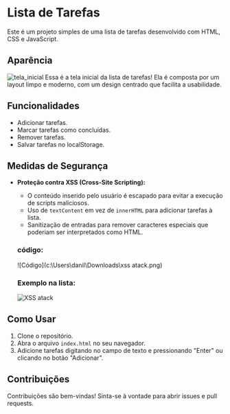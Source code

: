 # Lista de Tarefas

Este é um projeto simples de uma lista de tarefas desenvolvido com HTML, CSS e JavaScript.



## Aparência 
![tela_inicial](https://github.com/user-attachments/assets/f9d9d083-15ec-4020-8a8a-1b5a741192ee)
Essa é a tela inicial da lista de tarefas! Ela é composta por um layout limpo e moderno, com um design centrado que facilita a usabilidade.

## Funcionalidades
- Adicionar tarefas.
- Marcar tarefas como concluídas.
- Remover tarefas.
- Salvar tarefas no localStorage.

## Medidas de Segurança
- **Proteção contra XSS (Cross-Site Scripting):**
  - O conteúdo inserido pelo usuário é escapado para evitar a execução de scripts maliciosos.
  - Uso de `textContent` em vez de `innerHTML` para adicionar tarefas à lista.
  - Sanitização de entradas para remover caracteres especiais que poderiam ser interpretados como HTML.

  ### código:
  ![Código](c:\Users\danil\Downloads\xss atack.png)

  ### Exemplo na lista:
  ![XSS atack](c:\Users\danil\Downloads\ataque_xss_exemplo.png)

## Como Usar
1. Clone o repositório.
2. Abra o arquivo `index.html` no seu navegador.
3. Adicione tarefas digitando no campo de texto e pressionando "Enter" ou clicando no botão "Adicionar".

## Contribuições
Contribuições são bem-vindas! Sinta-se à vontade para abrir issues e pull requests.
